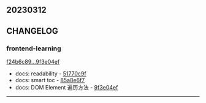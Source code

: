 ## 20230312

## CHANGELOG

### frontend-learning

[f24b6c89...9f3e04ef](https://github.com/zhbhun/frontend-learning/compare/f24b6c89...9f3e04ef)

* docs: readability - [51770c9f](https://github.com/zhbhun/frontend-learning/commit/51770c9f278d27b041fc16a20c5023d79363fe62)
* docs: smart toc - [85a8e6f7](https://github.com/zhbhun/frontend-learning/commit/85a8e6f77be1f767ad61ad9546df492775aa7f0f)
* docs: DOM Element 遍历方法 - [9f3e04ef](https://github.com/zhbhun/frontend-learning/commit/9f3e04ef4a64d9d6fea9c75b7a28204cc3f9993e)

---

